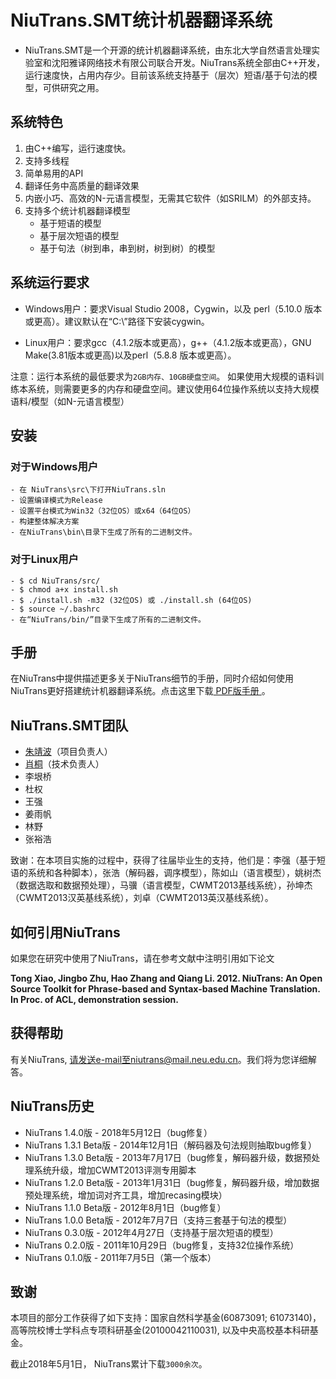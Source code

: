 # NiuTrans.SMT统计机器翻译系统

* NiuTrans.SMT是一个开源的统计机器翻译系统，由东北大学自然语言处理实验室和沈阳雅译网络技术有限公司联合开发。NiuTrans系统全部由C++开发，运行速度快，占用内存少。目前该系统支持基于（层次）短语/基于句法的模型，可供研究之用。


## 系统特色
1. 由C++编写，运行速度快。
2. 支持多线程
3. 简单易用的API
4. 翻译任务中高质量的翻译效果
5. 内嵌小巧、高效的N-元语言模型，无需其它软件（如SRILM）的外部支持。
6. 支持多个统计机器翻译模型
	- 基于短语的模型
	* 基于层次短语的模型
	* 基于句法（树到串，串到树，树到树）的模型
  
## 系统运行要求
* Windows用户：要求Visual Studio 2008，Cygwin，以及 perl（5.10.0 版本或更高）。建议默认在“C:\”路径下安装cygwin。

* Linux用户：要求gcc（4.1.2版本或更高），g++（4.1.2版本或更高），GNU Make(3.81版本或更高)以及perl（5.8.8 版本或更高）。

注意：运行本系统的最低要求为`2GB内存、10GB硬盘空间`。 如果使用大规模的语料训练本系统，则需要更多的内存和硬盘空间。建议使用64位操作系统以支持大规模语料/模型（如N-元语言模型） 

## 安装

### 对于Windows用户   
	- 在 NiuTrans\src\下打开NiuTrans.sln
	- 设置编译模式为Release
	- 设置平台模式为Win32（32位OS）或x64（64位OS）
	- 构建整体解决方案
	- 在NiuTrans\bin\目录下生成了所有的二进制文件。
### 对于Linux用户
    - $ cd NiuTrans/src/
    - $ chmod a+x install.sh 
    - $ ./install.sh -m32 (32位OS) 或 ./install.sh (64位OS)
    - $ source ~/.bashrc
    - 在“NiuTrans/bin/”目录下生成了所有的二进制文件。

## 手册
在NiuTrans中提供描述更多关于NiuTrans细节的手册，同时介绍如何使用NiuTrans更好搭建统计机器翻译系统。点击这里下载[ PDF版手册 ](http://www.niutrans.com/niutrans/man/niutrans-manual.pdf)。

## NiuTrans.SMT团队
* [朱靖波](http://www.nlplab.com/members/zhujingbo.html)（项目负责人）
* [肖桐](http://www.nlplab.com/members/xiaotong.html)（技术负责人）
* 李垠桥
* 杜权
* 王强
* 姜雨帆
* 林野
* 张裕浩

致谢：在本项目实施的过程中，获得了往届毕业生的支持，他们是：李强（基于短语的系统和各种脚本），张浩（解码器，调序模型），陈如山（语言模型），姚树杰（数据选取和数据预处理），马骥（语言模型，CWMT2013基线系统），孙坤杰（CWMT2013汉英基线系统），刘卓（CWMT2013英汉基线系统）。

## 如何引用NiuTrans
如果您在研究中使用了NiuTrans，请在参考文献中注明引用如下论文

**Tong Xiao, Jingbo Zhu, Hao Zhang and Qiang Li. 2012. NiuTrans: An Open Source Toolkit for Phrase-based and Syntax-based Machine Translation. In Proc. of ACL, demonstration session.**

## 获得帮助
有关NiuTrans, 请发送e-mail至niutrans@mail.neu.edu.cn。我们将为您详细解答。

## NiuTrans历史
* NiuTrans 1.4.0版 - 2018年5月12日（bug修复）
* NiuTrans 1.3.1 Beta版 - 2014年12月1日（解码器及句法规则抽取bug修复）
* NiuTrans 1.3.0 Beta版 - 2013年7月17日（bug修复，解码器升级，数据预处理系统升级，增加CWMT2013评测专用脚本
* NiuTrans 1.2.0 Beta版 - 2013年1月31日（bug修复，解码器升级，增加数据预处理系统，增加词对齐工具，增加recasing模块）
* NiuTrans 1.1.0 Beta版 - 2012年8月1日（bug修复）
* NiuTrans 1.0.0 Beta版 - 2012年7月7日（支持三套基于句法的模型）
* NiuTrans 0.3.0版 - 2012年4月27日（支持基于层次短语的模型）
* NiuTrans 0.2.0版 - 2011年10月29日（bug修复，支持32位操作系统）
* NiuTrans 0.1.0版 - 2011年7月5日（第一个版本）

## 致谢
本项目的部分工作获得了如下支持：国家自然科学基金(60873091; 61073140)， 高等院校博士学科点专项科研基金(20100042110031), 以及中央高校基本科研基金。


截止2018年5月1日， NiuTrans累计下载`3000余次`。
